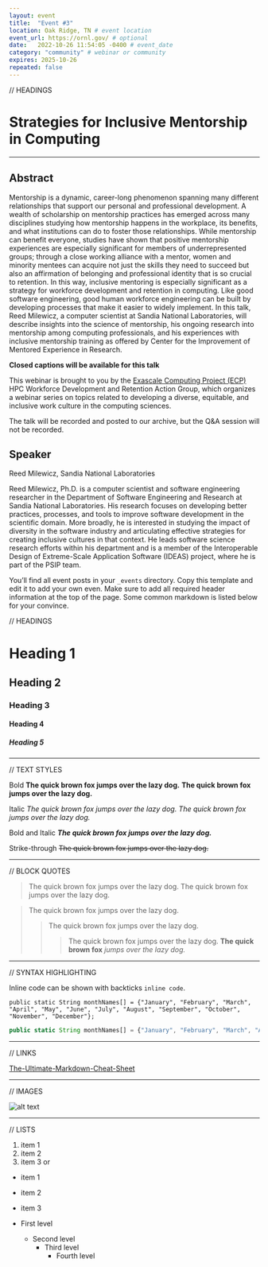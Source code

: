 ```yaml
---
layout: event
title:  "Event #3"
location: Oak Ridge, TN # event location
event_url: https://ornl.gov/ # optional
date:   2022-10-26 11:54:05 -0400 # event_date
category: "community" # webinar or community
expires: 2025-10-26
repeated: false
---
```


// HEADINGS

# Strategies for Inclusive Mentorship in Computing

---
## Abstract 
Mentorship is a dynamic, career-long phenomenon spanning many different relationships that support our personal and professional development. A wealth of scholarship on mentorship practices has emerged across many disciplines studying how mentorship happens in the workplace, its benefits, and what institutions can do to foster those relationships.  While mentorship can benefit everyone, studies have shown that positive mentorship experiences are especially significant for members of underrepresented groups; through a close working alliance with a mentor, women and minority mentees can acquire not just the skills they need to succeed but also an affirmation of belonging and professional identity that is so crucial to retention. In this way, inclusive mentoring is especially significant as a strategy for workforce development and retention in computing. Like good software engineering, good human workforce engineering can be built by developing processes that make it easier to widely implement. In this talk, Reed Milewicz, a computer scientist at Sandia National Laboratories, will describe insights into the science of mentorship, his ongoing research into mentorship among computing professionals, and his experiences with inclusive mentorship training as offered by Center for the Improvement of Mentored Experience in Research.


**Closed captions will be available for this talk**


This webinar is brought to you by the [Exascale Computing Project (ECP)](https://ideas-productivity.us16.list-manage.com/track/click?u=5438ff2caf2456f6ec49ebfbf&id=107f85ed45&e=190d9f9272) HPC Workforce Development and Retention Action Group, which organizes a webinar series on topics related to developing a diverse, equitable, and inclusive work culture in the computing sciences.

The talk will be recorded and posted to our archive, but the Q&A session will not be recorded.

## Speaker
Reed Milewicz, Sandia National Laboratories

Reed Milewicz, Ph.D. is a computer scientist and software engineering researcher in the Department of Software Engineering and Research at Sandia National Laboratories. His research focuses on developing better practices, processes, and tools to improve software development in the scientific domain. More broadly, he is interested in studying the impact of diversity in the software industry and articulating effective strategies for creating inclusive cultures in that context. He leads software science research efforts within his department and is a member of the Interoperable Design of Extreme-Scale Application Software (IDEAS) project, where he is part of the PSIP team.




You’ll find all event posts in your `_events` directory. Copy this template and edit it to add your own even. Make sure to add all required header information at the top of the page. Some common markdown is listed below for your convince.

// HEADINGS

# Heading 1
## Heading 2
### Heading 3
#### Heading 4
##### Heading 5

---

// TEXT STYLES

Bold
**The quick brown fox jumps over the lazy dog.**
__The quick brown fox jumps over the lazy dog.__

Italic
*The quick brown fox jumps over the lazy dog.*
_The quick brown fox jumps over the lazy dog._

Bold and Italic
**_The quick brown fox jumps over the lazy dog._**

Strike-through
~~The quick brown fox jumps over the lazy dog.~~

---

// BLOCK QUOTES

> The quick brown fox jumps over the lazy dog.
> The quick brown fox jumps over the lazy dog.

> The quick brown fox jumps over the lazy dog.
>> The quick brown fox jumps over the lazy dog.
>>> The quick brown fox jumps over the lazy dog.
> **The quick brown fox** *jumps over the lazy dog.*

--- 

// SYNTAX HIGHLIGHTING

Inline code can be shown with backticks `inline code`.

```
public static String monthNames[] = {"January", "February", "March", "April", "May", "June", "July", "August", "September", "October", "November", "December"};
```

```js
public static String monthNames[] = {"January", "February", "March", "April", "May", "June", "July", "August", "September", "October", "November", "December"};
```

---

// LINKS

[The-Ultimate-Markdown-Cheat-Sheet](https://github.com/lifeparticle/Markdown-Cheatsheet) 

---

// IMAGES

![alt text](https://via.placeholder.com/100)

---

// LISTS

1. item 1
1. item 2
1. item 3
or
* item 1
* item 2
* item 3

* First level
    * Second level
        * Third level
            * Fourth level

